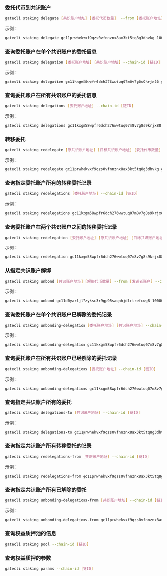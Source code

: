 
### 委托代币到共识账户 
```bash
gatecli staking delegate [共识账户地址] [委托代币数量]  --from [委托账户地址] --chain-id [链ID]
```
示例：

```bash
gatecli staking delegate gc11prwhekvxf9qzs0vfnnznx8ax3kt5tq8g3dhvkg 100000000GC --from gc11kxgm58wpfr6dch276wwtuq07m8v7g8s9krjx88 --chain-id testnet
```

### 查询委托账户在单个共识账户的委托信息
```bash
gatecli staking delegation [委托账户地址] [共识账户地址] --chain-id [链ID]
```
示例：

```bash
gatecli staking delegation gc11kxgm58wpfr6dch276wwtuq07m8v7g8s9krjx88 gc11prwhekvxf9qzs0vfnnznx8ax3kt5tq8g3dhvkg --chain-id testnet
```

### 查询委托账户在所有共识账户的委托信息
```bash
gatecli staking delegations [委托账户地址] --chain-id [链ID]
```
示例：

```bash
gatecli staking delegations gc11kxgm58wpfr6dch276wwtuq07m8v7g8s9krjx88 --chain-id testnet
```

### 转移委托
```bash
gatecli staking redelegate [原共识账户地址] [目标共识账户地址] [委托代币数量] --from [委托账户地址] --chain-id [链ID]
```
示例：

```bash
gatecli staking redelegate gc11prwhekvxf9qzs0vfnnznx8ax3kt5tq8g3dhvkg gc11d0yarljl7zyksc3r9gp95saqnhjdlrtrefcwg8 100000000GC --from gc11kxgm58wpfr6dch276wwtuq07m8v7g8s9krjx88 --chain-id testnet
```

### 查询指定委托账户所有的转移委托记录
```bash
gatecli staking redelegations [委托账户地址] --chain-id [链ID]
```
示例：

```bash
gatecli staking redelegations gc11kxgm58wpfr6dch276wwtuq07m8v7g8s9krjx88 --chain-id testnet
```

### 查询委托账户在两个共识账户之间的转移委托记录
```bash
gatecli staking redelegation [委托账户地址] [原共识账户地址] [目标共识账户地址] --chain-id [链ID]
```
示例：

```bash
gatecli staking redelegation gc11kxgm58wpfr6dch276wwtuq07m8v7g8s9krjx88 gc11prwhekvxf9qzs0vfnnznx8ax3kt5tq8g3dhvkg gc11d0yarljl7zyksc3r9gp95saqnhjdlrtrefcwg8 --chain-id testnet
```

### 从指定共识账户解绑	
```bash
gatecli staking unbond [共识账户地址] [解绑代币数量] --from [发送者账户] --chain-id [链ID]
```
示例：

```bash
gatecli staking unbond gc11d0yarljl7zyksc3r9gp95saqnhjdlrtrefcwg8 100000000GC --from gc11kxgm58wpfr6dch276wwtuq07m8v7g8s9krjx88 --chain-id testnet
```

### 查询委托账户在单个共识账户已解除的委托记录
```bash
gatecli staking unbonding-delegation [委托账户地址] [共识账户地址] --chain-id [链ID]
```
示例：

```bash
gatecli staking unbonding-delegation gc11kxgm58wpfr6dch276wwtuq07m8v7g8s9krjx88 gc11d0yarljl7zyksc3r9gp95saqnhjdlrtrefcwg8 --chain-id testnet
```

### 查询委托账户在所有共识账户已经解除的委托记录
```bash
gatecli staking unbonding-delegations [委托账户地址] --chain-id [链ID]
```
示例：

```bash
gatecli staking unbonding-delegations gc11kxgm58wpfr6dch276wwtuq07m8v7g8s9krjx88 --chain-id testnet
```

### 查询指定共识账户所有的委托	
```bash
gatecli staking delegations-to [共识账户地址] --chain-id [链ID]
```
示例：

```bash
gatecli staking delegations-to gc11prwhekvxf9qzs0vfnnznx8ax3kt5tq8g3dhvkg --chain-id testnet
```

### 查询指定共识账户所有转移委托的记录
```bash
gatecli staking redelegations-from [共识账户地址] --chain-id [链ID]
```
示例：

```bash
gatecli staking redelegations-from gc11prwhekvxf9qzs0vfnnznx8ax3kt5tq8g3dhvkg --chain-id testnet
```

### 查询指定共识账户所有已解除的委托
```bash
gatecli staking unbonding-delegations-from [共识账户地址] --chain-id [链ID]
```
示例：

```bash
gatecli staking unbonding-delegations-from gc11prwhekvxf9qzs0vfnnznx8ax3kt5tq8g3dhvkg --chain-id testnet
```
### 查询权益质押池的信息		
```bash
gatecli staking pool --chain-id [链ID]
```

### 查询权益质押的参数
```bash
gatecli staking params --chain-id [链ID]
```

